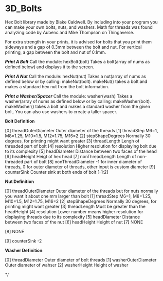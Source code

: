 # 3D_Bolts
Hex Bolt library made by Blake Caldwell. By including into your program you can make your own bolts, nuts, and washers.
Math for threads was found analyzing code by Aubenc and Mike Thompson on Thingaverse.

For extra strength in your prints, it is advised for bolts that you print them sideways and a gap of 0.3mm between the bolt and nut.
For vertical printing, a gap between the bolt and nut of 0.1mm.

***Print A Bolt***
Call the module: hexBolt(bolt)
    Takes a bolt(array of nums as defined below) and displays it to the screen.
    
***Print A Nut***
Call the module: hexNut(nut)
    Takes a nut(array of nums as defined below or by calling: makeNut(bolt). makeNut() takes a bolt and makes a standard hex nut from the bolt information.
    
***Print a Washer/Spacer***
Call the module: washer(wash)
    Takes a washer(array of nums as defined below or by calling: makeWasher(bolt). makeWasher() takes a bolt and makes a standard washer from the given bolt. You can also use washers to create a taller spacer.

************Bolt Definition************

[0] threadOuterDiameter
      Outer diameter of the threads
[1] threadStep
      M6=1, M8=1.25, M10=1.5, M12=1.75, M16=2
[2] stepShapeDegrees
      Normally 30 degrees, for printing might want greater
[3] threadLength
      Lengh of threaded part of bolt
[4] resolution
      Higher resolution for displaying bolt due to its complexity
[5] headDiameter
      Distance between two faces of the head
[6] headHeight
      Heigt of hex head
[7] nonThreadLength
      Length of non-threaded part of bolt
[8] nonThreadDiameter
      -1 for inner diameter of threads, 0 for outer diameter of threads, other input is custom diameter
[9] counterSink
      Counter sink at both ends of bolt [-1:2]
      
************Nut Definition************

[0] threadOuterDiameter
      Outer diameter of the threads but for nuts normally you want it about one mm larger than bolt
[1] threadStep
      M6=1, M8=1.25, M10=1.5, M12=1.75, M16=2
[2] stepShapeDegrees
      Normally 30 degrees, for printing might want greater
[3] threadLength
      Must be greater than the headHeight
[4] resolution
      Lower number means higher resolution for displaying threads due to its complexity
[5] headDiameter
      Distance between two faces of the nut
[6] headHeight
      Height of nut
[7] NONE
      
[8] NONE
      
[9] counterSink
      -2
      
************Washer Definition************

[0] threadDiameter
      Outer diameter of bolt threads
[1] washerOuterDiameter
      Outer diameter of wahser
[2] washerHeight
      Height of washer
      
*/
